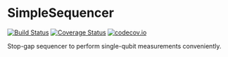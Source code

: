 # SimpleSequencer

[![Build Status](https://travis-ci.org/PainterQubits/SimpleSequencer.jl.svg?branch=master)](https://travis-ci.org/PainterQubits/SimpleSequencer.jl)
[![Coverage Status](https://coveralls.io/repos/PainterQubits/SimpleSequencer.jl/badge.svg?branch=master&service=github)](https://coveralls.io/github/PainterQubits/SimpleSequencer.jl?branch=master)
[![codecov.io](http://codecov.io/github/PainterQubits/SimpleSequencer.jl/coverage.svg?branch=master)](http://codecov.io/github/PainterQubits/SimpleSequencer.jl?branch=master)

Stop-gap sequencer to perform single-qubit measurements conveniently.
